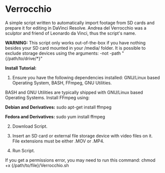 # Verrocchio

A simple script written to automatically import footage from SD cards and prepare it for editing in DaVinci Resolve.
Andrea del Verrocchio was a sculptor and friend of Leonardo da Vinci, thus the script's name.

**WARNING:** This script only works out-of-the-box if you have nothing besides your SD card mounted in your /media/ folder. It is possible to exclude storage devices using the arguments: -not -path "{/path/to/drive/*}"

**Install Tutorial:**

1. Ensure you have the following dependencies installed: GNU/Linux based Operating System, BASH, FFmpeg, GNU Utilities.

BASH and GNU Utilities are typically shipped with GNU/Linux based Operating Systems. Install FFmpeg using:

  **Debian and Derivatives:** sudo apt-get install ffmpeg
  
  **Fedora and Derivatives:** sudo yum install ffmpeg
  
2. Download Script.

3. Insert an SD card or external file storage device with video files on it. File extensions must be either .MOV or .MP4.

4. Run Script.

  If you get a permissions error, you may need to run this command: chmod +x {/path/to/file}/Verrocchio.sh
